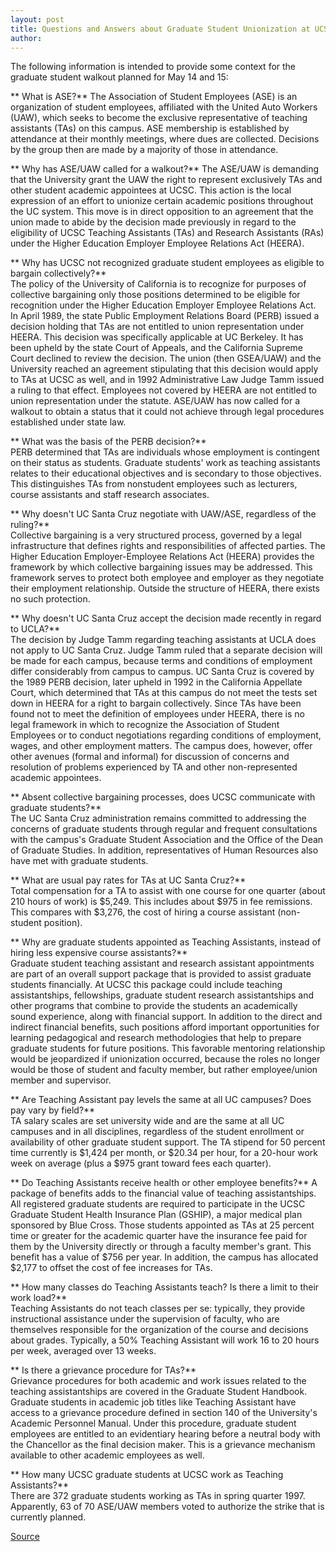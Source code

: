 ```yaml
---
layout: post
title: Questions and Answers about Graduate Student Unionization at UCSC
author: 
---
```


The following information is intended to provide some context for the graduate student walkout planned for May 14 and 15:

** What is ASE?** 
The Association of Student Employees (ASE) is an organization of student employees, affiliated with the United Auto Workers (UAW), which seeks to become the exclusive representative of teaching assistants (TAs) on this campus. ASE membership is established by attendance at their monthly meetings, where dues are collected. Decisions by the group then are made by a majority of those in attendance.

** Why has ASE/UAW called for a walkout?** 
The ASE/UAW is demanding that the University grant the UAW the right to represent exclusively TAs and other student academic appointees at UCSC. This action is the local expression of an effort to unionize certain academic positions throughout the UC system. This move is in direct opposition to an agreement that the union made to abide by the decision made previously in regard to the eligibility of UCSC Teaching Assistants (TAs) and Research Assistants (RAs) under the Higher Education Employer Employee Relations Act (HEERA).

** Why has UCSC not recognized graduate student employees as eligible to bargain collectively?**   
The policy of the University of California is to recognize for purposes of collective bargaining only those positions determined to be eligible for recognition under the Higher Education Employer Employee Relations Act. In April 1989, the state Public Employment Relations Board (PERB) issued a decision holding that TAs are not entitled to union representation under HEERA. This decision was specifically applicable at UC Berkeley. It has been upheld by the state Court of Appeals, and the California Supreme Court declined to review the decision. The union (then GSEA/UAW) and the University reached an agreement stipulating that this decision would apply to TAs at UCSC as well, and in 1992 Administrative Law Judge Tamm issued a ruling to that effect. Employees not covered by HEERA are not entitled to union representation under the statute. ASE/UAW has now called for a walkout to obtain a status that it could not achieve through legal procedures established under state law.

** What was the basis of the PERB decision?**   
PERB determined that TAs are individuals whose employment is contingent on their status as students. Graduate students' work as teaching assistants relates to their educational objectives and is secondary to those objectives. This distinguishes TAs from nonstudent employees such as lecturers, course assistants and staff research associates.

** Why doesn't UC Santa Cruz negotiate with UAW/ASE, regardless of the ruling?**   
Collective bargaining is a very structured process, governed by a legal infrastructure that defines rights and responsibilities of affected parties. The Higher Education Employer-Employee Relations Act (HEERA) provides the framework by which collective bargaining issues may be addressed. This framework serves to protect both employee and employer as they negotiate their employment relationship. Outside the structure of HEERA, there exists no such protection.

** Why doesn't UC Santa Cruz accept the decision made recently in regard to UCLA?**   
The decision by Judge Tamm regarding teaching assistants at UCLA does not apply to UC Santa Cruz. Judge Tamm ruled that a separate decision will be made for each campus, because terms and conditions of employment differ considerably from campus to campus. UC Santa Cruz is covered by the 1989 PERB decision, later upheld in 1992 in the California Appellate Court, which determined that TAs at this campus do not meet the tests set down in HEERA for a right to bargain collectively. Since TAs have been found not to meet the definition of employees under HEERA, there is no legal framework in which to recognize the Association of Student Employees or to conduct negotiations regarding conditions of employment, wages, and other employment matters. The campus does, however, offer other avenues (formal and informal) for discussion of concerns and resolution of problems experienced by TA and other non-represented academic appointees.

** Absent collective bargaining processes, does UCSC communicate with graduate students?**   
The UC Santa Cruz administration remains committed to addressing the concerns of graduate students through regular and frequent consultations with the campus's Graduate Student Association and the Office of the Dean of Graduate Studies. In addition, representatives of Human Resources also have met with graduate students.

** What are usual pay rates for TAs at UC Santa Cruz?**   
Total compensation for a TA to assist with one course for one quarter (about 210 hours of work) is $5,249. This includes about $975 in fee remissions. This compares with $3,276, the cost of hiring a course assistant (non-student position).

** Why are graduate students appointed as Teaching Assistants, instead of hiring less expensive course assistants?**   
Graduate student teaching assistant and research assistant appointments are part of an overall support package that is provided to assist graduate students financially. At UCSC this package could include teaching assistantships, fellowships, graduate student research assistantships and other programs that combine to provide the students an academically sound experience, along with financial support. In addition to the direct and indirect financial benefits, such positions afford important opportunities for learning pedagogical and research methodologies that help to prepare graduate students for future positions. This favorable mentoring relationship would be jeopardized if unionization occurred, because the roles no longer would be those of student and faculty member, but rather employee/union member and supervisor.

** Are Teaching Assistant pay levels the same at all UC campuses? Does pay vary by field?**   
TA salary scales are set university wide and are the same at all UC campuses and in all disciplines, regardless of the student enrollment or availability of other graduate student support. The TA stipend for 50 percent time currently is $1,424 per month, or $20.34 per hour, for a 20-hour work week on average (plus a $975 grant toward fees each quarter).

** Do Teaching Assistants receive health or other employee benefits?** 
A package of benefits adds to the financial value of teaching assistantships. All registered graduate students are required to participate in the UCSC Graduate Student Health Insurance Plan (GSHIP), a major medical plan sponsored by Blue Cross. Those students appointed as TAs at 25 percent time or greater for the academic quarter have the insurance fee paid for them by the University directly or through a faculty member's grant. This benefit has a value of $756 per year. In addition, the campus has allocated $2,177 to offset the cost of fee increases for TAs.

** How many classes do Teaching Assistants teach? Is there a limit to their work load?**   
Teaching Assistants do not teach classes per se: typically, they provide instructional assistance under the supervision of faculty, who are themselves responsible for the organization of the course and decisions about grades. Typically, a 50% Teaching Assistant will work 16 to 20 hours per week, averaged over 13 weeks.

** Is there a grievance procedure for TAs?**   
Grievance procedures for both academic and work issues related to the teaching assistantships are covered in the Graduate Student Handbook. Graduate students in academic job titles like Teaching Assistant have access to a grievance procedure defined in section 140 of the University's Academic Personnel Manual. Under this procedure, graduate student employees are entitled to an evidentiary hearing before a neutral body with the Chancellor as the final decision maker. This is a grievance mechanism available to other academic employees as well.

** How many UCSC graduate students at UCSC work as Teaching Assistants?**   
There are 372 graduate students working as TAs in spring quarter 1997. Apparently, 63 of 70 ASE/UAW members voted to authorize the strike that is currently planned.

[Source](http://www1.ucsc.edu/oncampus/currents/97-05-19/grad.qa.htm "Permalink to Q&A about Graduate Student Unionization:05-19-97")
